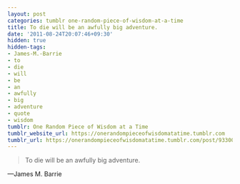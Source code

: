 ```yaml
---
layout: post
categories: tumblr one-random-piece-of-wisdom-at-a-time
title: To die will be an awfully big adventure.
date: '2011-08-24T20:07:46+09:30'
hidden: true
hidden-tags:
- James-M.-Barrie
- to
- die
- will
- be
- an
- awfully
- big
- adventure
- quote
- wisdom
tumblr: One Random Piece of Wisdom at a Time
tumblr_website_url: https://onerandompieceofwisdomatatime.tumblr.com
tumblr_url: https://onerandompieceofwisdomatatime.tumblr.com/post/9330099105/to-die-will-be-an-awfully-big-adventure
---
```

> To die will be an awfully big adventure.

—James M. Barrie&nbsp;
